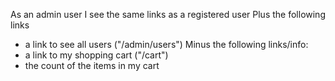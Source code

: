 As an admin user
I see the same links as a registered user
Plus the following links
- a link to see all users ("/admin/users")
Minus the following links/info:
- a link to my shopping cart ("/cart")
- the count of the items in my cart